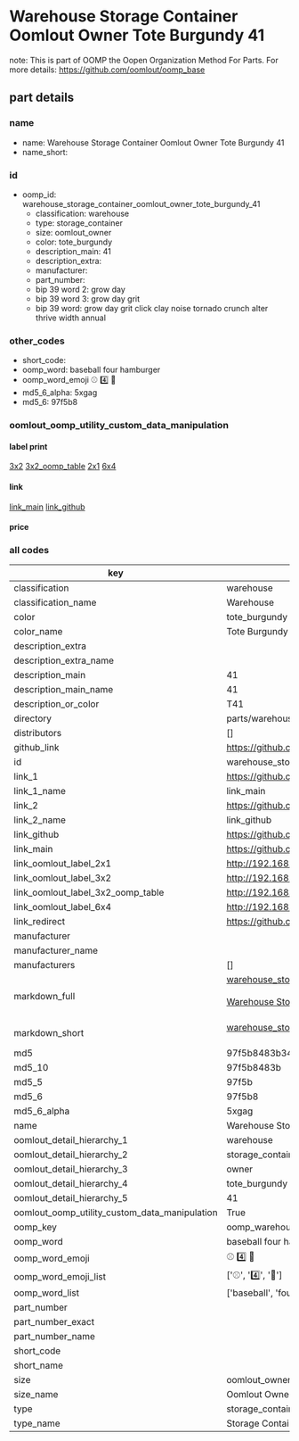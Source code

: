 # Warehouse Storage Container Oomlout Owner Tote Burgundy 41  

note: This is part of OOMP the Oopen Organization Method For Parts. For more details: https://github.com/oomlout/oomp_base

##  part details
  







### name
* name: Warehouse Storage Container Oomlout Owner Tote Burgundy 41
* name_short: 
### id
* oomp_id: warehouse_storage_container_oomlout_owner_tote_burgundy_41
  * classification: warehouse
  * type: storage_container
  * size: oomlout_owner
  * color: tote_burgundy
  * description_main: 41
  * description_extra: 
  * manufacturer: 
  * part_number: 
  * bip 39 word 2: grow day
  * bip 39 word 3: grow day grit
  * bip 39 word: grow day grit click clay noise tornado crunch alter thrive width annual

### other_codes
* short_code: 
* oomp_word: baseball four hamburger
* oomp_word_emoji :baseball: :four: :hamburger:
* md5_6_alpha: 5xgag
* md5_6: 97f5b8






### oomlout_oomp_utility_custom_data_manipulation
#### label print
[3x2](http://192.168.1.245:1112/?label=oomp%205xgag)
[3x2_oomp_table](http://192.168.1.108:1112/?label=oomp%205xgag)
[2x1](http://192.168.1.242:1112/?label=oomp%205xgag)
[6x4](http://192.168.1.55:1112/?label=oomp%205xgag)    

#### link

[link_main](https://github.com/oomlout/oomlout_oomp_version_1_messy/tree/main/parts/warehouse_storage_container_oomlout_owner_tote_burgundy_41) [link_github](https://github.com/oomlout/oomlout_oomp_version_1_messy/tree/main/parts/warehouse_storage_container_oomlout_owner_tote_burgundy_41)                             

#### price







### all codes 
| key | value |  
| --- | --- |  
| classification | warehouse |  
| classification_name | Warehouse |  
| color | tote_burgundy |  
| color_name | Tote Burgundy |  
| description_extra |  |  
| description_extra_name |  |  
| description_main | 41 |  
| description_main_name | 41 |  
| description_or_color | T41 |  
| directory | parts/warehouse_storage_container_oomlout_owner_tote_burgundy_41 |  
| distributors | [] |  
| github_link | https://github.com/oomlout/oomlout_oomp_part_src/tree/main/parts/warehouse_storage_container_oomlout_owner_tote_burgundy_41 |  
| id | warehouse_storage_container_oomlout_owner_tote_burgundy_41 |  
| link_1 | https://github.com/oomlout/oomlout_oomp_version_1_messy/tree/main/parts/warehouse_storage_container_oomlout_owner_tote_burgundy_41 |  
| link_1_name | link_main |  
| link_2 | https://github.com/oomlout/oomlout_oomp_version_1_messy/tree/main/parts/warehouse_storage_container_oomlout_owner_tote_burgundy_41 |  
| link_2_name | link_github |  
| link_github | https://github.com/oomlout/oomlout_oomp_version_1_messy/tree/main/parts/warehouse_storage_container_oomlout_owner_tote_burgundy_41 |  
| link_main | https://github.com/oomlout/oomlout_oomp_version_1_messy/tree/main/parts/warehouse_storage_container_oomlout_owner_tote_burgundy_41 |  
| link_oomlout_label_2x1 | http://192.168.1.242:1112/?label=oomp%205xgag |  
| link_oomlout_label_3x2 | http://192.168.1.245:1112/?label=oomp%205xgag |  
| link_oomlout_label_3x2_oomp_table | http://192.168.1.108:1112/?label=oomp%205xgag |  
| link_oomlout_label_6x4 | http://192.168.1.55:1112/?label=oomp%205xgag |  
| link_redirect | https://github.com/oomlout/oomlout_oomp_version_1_messy/tree/main/parts/warehouse_storage_container_oomlout_owner_tote_burgundy_41 |  
| manufacturer |  |  
| manufacturer_name |  |  
| manufacturers | [] |  
| markdown_full | [warehouse_storage_container_oomlout_owner_tote_burgundy_41](none)<br>[](none)<br>[Warehouse Storage Container Oomlout Owner Tote Burgundy 41](none)<br><br> |  
| markdown_short | [warehouse_storage_container_oomlout_owner_tote_burgundy_41](none)<br><br> |  
| md5 | 97f5b8483b34fcae571512aacd4e0338 |  
| md5_10 | 97f5b8483b |  
| md5_5 | 97f5b |  
| md5_6 | 97f5b8 |  
| md5_6_alpha | 5xgag |  
| name | Warehouse Storage Container Oomlout Owner Tote Burgundy 41 |  
| oomlout_detail_hierarchy_1 | warehouse |  
| oomlout_detail_hierarchy_2 | storage_container |  
| oomlout_detail_hierarchy_3 | owner |  
| oomlout_detail_hierarchy_4 | tote_burgundy |  
| oomlout_detail_hierarchy_5 | 41 |  
| oomlout_oomp_utility_custom_data_manipulation | True |  
| oomp_key | oomp_warehouse_storage_container_oomlout_owner_tote_burgundy_41 |  
| oomp_word | baseball four hamburger |  
| oomp_word_emoji | :baseball: :four: :hamburger: |  
| oomp_word_emoji_list | [':baseball:', ':four:', ':hamburger:'] |  
| oomp_word_list | ['baseball', 'four', 'hamburger'] |  
| part_number |  |  
| part_number_exact |  |  
| part_number_name |  |  
| short_code |  |  
| short_name |  |  
| size | oomlout_owner |  
| size_name | Oomlout Owner |  
| type | storage_container |  
| type_name | Storage Container |  
